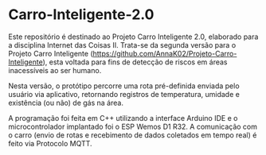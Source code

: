 # Carro-Inteligente-2.0

Este repositório é destinado ao Projeto Carro Inteligente 2.0, elaborado para a disciplina Internet das Coisas II. Trata-se da segunda versão para o Projeto Carro Inteligente (https://github.com/AnnaK02/Projeto-Carro-Inteligente), esta voltada para fins de detecção de riscos em áreas inacessíveis ao ser humano. 

Nesta versão, o protótipo percorre uma rota pré-definida enviada pelo usuário via aplicativo, retornando registros de temperatura, umidade e existência (ou não) de gás na área. 

A programação foi feita em C++ utilizando a interface Arduino IDE e o microcontrolador implantado foi o ESP Wemos D1 R32. A comunicação com o carro (envio de rotas e recebimento de dados coletados em tempo real) é feito via Protocolo MQTT.
